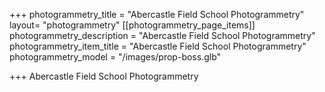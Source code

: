 +++
photogrammetry_title = "Abercastle Field School Photogrammetry"
layout= "photogrammetry"
[[photogrammetry_page_items]]
photogrammetry_description = "Abercastle Field School Photogrammetry"
photogrammetry_item_title = "Abercastle Field School Photogrammetry"
photogrammetry_model = "/images/prop-boss.glb"


+++
Abercastle Field School Photogrammetry